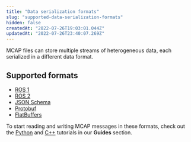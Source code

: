 ```yaml
---
title: "Data serialization formats"
slug: "supported-data-serialization-formats"
hidden: false
createdAt: "2022-07-26T19:03:01.044Z"
updatedAt: "2022-07-26T23:40:07.269Z"
---
```

MCAP files can store multiple streams of heterogeneous data, each serialized in a different data format.

## Supported formats

- [ROS 1](http://wiki.ros.org/)
- [ROS 2](https://docs.ros.org/)
- [JSON Schema](http://jsonschema.org/)
- [Protobuf](https://developers.google.com/protocol-buffers)
- [FlatBuffers](https://google.github.io/flatbuffers/)

To start reading and writing MCAP messages in these formats, check out the [Python](doc:reading-mcap-files) and [C++](doc:writing-mcap-files) tutorials in our **Guides** section.